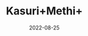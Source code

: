 ---
title: 'Kasuri+Methi+'
date: '2022-08-25' 
metatag: '' 
inventory: '0' 
draft: false 
# meta description 
shortDescripton: ''
description: 'Herb'
longdescription: ''
featured: True
# product Price
price: '50.0'
# Product Short Description
shortDescription: ''
productID: '0AA5BBB8-F523-ED11-9968-005056B3A416'
type: 'products'
category: 'Herb' 
thumnailproduct: 'https://aminsaddiquidawakhana.eralive.net/images/products/0AA5BBB8-F523-ED11-9968-005056B3A4161.png' 
images:
  - image: 'images/products/0AA5BBB8-F523-ED11-9968-005056B3A4161.png'  
Variants:
---